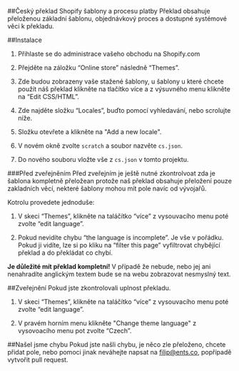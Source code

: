 ##Český překlad Shopify šablony a procesu platby
Překlad obsahuje přeloženou základní šablonu, objednávkový proces a dostupné systémové věci k překladu.

##Instalace

1. Přihlaste se do administrace vašeho obchodu na Shopify.com

2. Přejděte na záložku “Online store” následně “Themes”.

3. Zde budou zobrazeny vaše stažené šablony, u šablony u které chcete použít náš překlad klikněte na tlačítko více a z výsuvného menu klikněte na “Edit CSS/HTML”.

4. Zde najděte složku “Locales”, buďto pomocí vyhledavání, nebo scrolujte níže.

5. Složku otevřete a klikněte na "Add a new locale".

6. V novém okně zvolte `scratch` a soubor nazvěte `cs.json`.

7. Do nového souboru vložte vše z `cs.json` v tomto projektu.

###Před zveřejněním
Před zveřejním je ještě nutné zkontrolvoat zda je šablona kompletně přeložean protože naš překlad obsahuje přeložení pouze zakladních věcí, nekteré šablony mohou mít pole navíc od vývojařů.

Kotrolu provedete jednoduše:

1. V skeci “Themes”, klikněte na taláčítko “více” z vysouvacího menu poté zvolte “edit language”.

2. Pokud nevidíte chybu “the language is incomplete”. Je vše v pořádku. Pokud ji vidíte, lze si po kliku na “filter this page” vyfiltrovat chybějící překlad a do překládat co chybí.

**Je důležité mít překlad kompletní!** V případě že nebude, nebo jej ani nenahradíte anglickým textem bude se na webu zobrazovat nesmyslný text.

##Zveřejnění
Pokud jste zkontrolovali uplnost překladu.

1. V skeci “Themes”, klikněte na taláčítko “více” z vysouvacího menu poté zvolte “edit language”.

2. V pravém horním menu klikněte "Change theme language" z vysovoacího menu pot zvolte “Czech”.


##Našel jsme chybu
Pokud jste našli chybu, je něco zle přeloženo, chcete přidat pole, nebo pomoci jinak neváhejte napsat na filip@ents.co, popřípadě vytvořit pull request.



